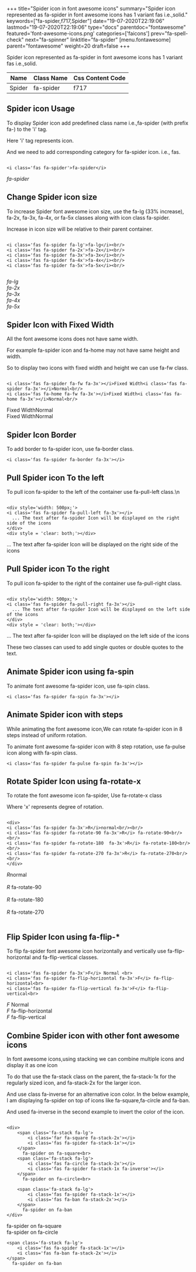 +++
title="Spider icon in font awesome icons"
summary="Spider icon represented as fa-spider in font awesome icons has 1 variant fas i.e.,solid."
keywords=["fa-spider,f717,Spider"]
date="19-07-2020T22:19:06"
lastmod="19-07-2020T22:19:06"
type="docs"
parentdoc="fontawesome"
featured='font-awesome-icons.png'
categories=['faicons']
prev="fa-spell-check"
next="fa-spinner"
linktitle="fa-spider"
[menu.fontawesome]
parent="fontawesome"
weight=20
draft=false
+++


Spider icon represented as fa-spider in font awesome icons has 1 variant fas i.e.,solid.

<div class='table-responsive'><table class='table'><thead><tr><th>Name</th><th>Class Name</th><th>Css Content Code</th></tr></thead><tbody><tr><td>Spider</td><td>fa-spider</td><td>f717</td></tr></tbody></table></div>



## Spider icon Usage

To display Spider icon add predefined class name i.e.,fa-spider (with prefix fa-) to the 'i' tag.

Here 'i' tag represents icon.

And we need to add corresponding category for fa-spider icon. i.e., fas.


```

<i class='fas fa-spider'>fa-spider</i>
```

<i class='fas fa-spider'>fa-spider</i>




## Change Spider icon size
To increase Spider font awesome icon size, use the fa-lg (33% increase), fa-2x, fa-3x, fa-4x, or fa-5x classes along with icon class fa-spider.

Increase in icon size will be relative to their parent container. 

```

<i class='fas fa-spider fa-lg'>fa-lg</i><br/>
<i class='fas fa-spider fa-2x'>fa-2x</i><br/>
<i class='fas fa-spider fa-3x'>fa-3x</i><br/>
<i class='fas fa-spider fa-4x'>fa-4x</i><br/>
<i class='fas fa-spider fa-5x'>fa-5x</i><br/>
            
```

<i class='fas fa-spider fa-lg'>fa-lg</i><br/>
<i class='fas fa-spider fa-2x'>fa-2x</i><br/>
<i class='fas fa-spider fa-3x'>fa-3x</i><br/>
<i class='fas fa-spider fa-4x'>fa-4x</i><br/>
<i class='fas fa-spider fa-5x'>fa-5x</i><br/>
            



## Spider Icon with Fixed Width 

All the font awesome icons does not have same width.

For example fa-spider icon and fa-home may not have same height and width.

So to display two icons with fixed width and height we can use fa-fw class.


```

<i class='fas fa-spider fa-fw fa-3x'></i>Fixed Width<i class='fas fa-spider fa-3x'></i>Normal<br/>
<i class='fas fa-home fa-fw fa-3x'></i>Fixed Width<i class='fas fa-home fa-3x'></i>Normal<br/>
```

<i class='fas fa-spider fa-fw fa-3x'></i>Fixed Width<i class='fas fa-spider fa-3x'></i>Normal<br/>
<i class='fas fa-home fa-fw fa-3x'></i>Fixed Width<i class='fas fa-home fa-3x'></i>Normal<br/>



## Spider Icon Border 

To add border to fa-spider icon, use fa-border class.


```
<i class='fas fa-spider fa-border fa-3x'></i>

```
<i class='fas fa-spider fa-border fa-3x'></i>





## Pull Spider icon To the left

To pull icon fa-spider to the left of the container use fa-pull-left class.\n

```

<div style='width: 500px;'>
<i class='fas fa-spider fa-pull-left fa-3x'></i>
  ... The text after fa-spider Icon will be displayed on the right side of the icons
</div>
<div style = 'clear: both;'></div>
```

<div style='width: 500px;'>
<i class='fas fa-spider fa-pull-left fa-3x'></i>
  ... The text after fa-spider Icon will be displayed on the right side of the icons
</div>
<div style = 'clear: both;'></div>




## Pull Spider icon To the right
To pull icon fa-spider to the right of the container use fa-pull-right class.

```

<div style='width: 500px;'>
<i class='fas fa-spider fa-pull-right fa-3x'></i>
  ... The text after fa-spider Icon will be displayed on the left side of the icons
</div>
<div style = 'clear: both;'></div>
```

<div style='width: 500px;'>
<i class='fas fa-spider fa-pull-right fa-3x'></i>
  ... The text after fa-spider Icon will be displayed on the left side of the icons
</div>
<div style = 'clear: both;'></div>

These two classes can used to add single quotes or double quotes to the text.


## Animate Spider icon using fa-spin
To animate font awesome fa-spider icon, use fa-spin class.

```
<i class='fas fa-spider fa-spin fa-3x'></i>
```
<i class='fas fa-spider fa-spin fa-3x'></i>




## Animate Spider icon with steps
While animating the font awesome icon,We can rotate fa-spider icon in 8 steps instead of uniform rotation.

To animate font awesome fa-spider icon with 8 step rotation, use fa-pulse icon along with fa-spin class.


```
<i class='fas fa-spider fa-pulse fa-spin fa-3x'></i>

```
<i class='fas fa-spider fa-pulse fa-spin fa-3x'></i>





## Rotate Spider Icon using fa-rotate-x
To rotate the font awesome icon fa-spider, Use fa-rotate-x class

Where 'x' represents degree of rotation.


```

<div>
<i class='fas fa-spider fa-3x'>R</i>normal<br/><br/>
<i class='fas fa-spider fa-rotate-90 fa-3x'>R</i> fa-rotate-90<br/><br/> 
<i class='fas fa-spider fa-rotate-180  fa-3x'>R</i> fa-rotate-180<br/><br/> 
<i class='fas fa-spider fa-rotate-270 fa-3x'>R</i> fa-rotate-270<br/><br/>
</div>
```

<div>
<i class='fas fa-spider fa-3x'>R</i>normal<br/><br/>
<i class='fas fa-spider fa-rotate-90 fa-3x'>R</i> fa-rotate-90<br/><br/> 
<i class='fas fa-spider fa-rotate-180  fa-3x'>R</i> fa-rotate-180<br/><br/> 
<i class='fas fa-spider fa-rotate-270 fa-3x'>R</i> fa-rotate-270<br/><br/>
</div>




## Flip Spider Icon using fa-flip-*
To flip fa-spider font awesome icon horizontally and vertically use fa-flip-horizontal and fa-flip-vertical classes. 

```

<i class='fas fa-spider fa-3x'>F</i> Normal <br>
<i class='fas fa-spider fa-flip-horizontal fa-3x'>F</i> fa-flip-horizontal<br>
<i class='fas fa-spider fa-flip-vertical fa-3x'>F</i> fa-flip-vertical<br>
```

<i class='fas fa-spider fa-3x'>F</i> Normal <br>
<i class='fas fa-spider fa-flip-horizontal fa-3x'>F</i> fa-flip-horizontal<br>
<i class='fas fa-spider fa-flip-vertical fa-3x'>F</i> fa-flip-vertical<br>




## Combine Spider icon with other font awesome icons
In font awesome icons,using stacking we can combine multiple icons and display it as one icon 

To do that use the fa-stack class on the parent, the fa-stack-1x for the regularly sized icon, and fa-stack-2x for the larger icon.

And use class fa-inverse for an alternative icon color. 
In the below example, I am displaying fa-spider on top of icons like fa-square,fa-circle and fa-ban.

And used fa-inverse in the second example to invert the color of the icon.

```

<div>
    <span class='fa-stack fa-lg'>
        <i class='far fa-square fa-stack-2x'></i>
        <i class='fas fa-spider fa-stack-1x'></i>
    </span>
      fa-spider on fa-square<br>
    <span class='fa-stack fa-lg'>
        <i class='fas fa-circle fa-stack-2x'></i>
        <i class='fas fa-spider fa-stack-1x fa-inverse'></i>
    </span>
      fa-spider on fa-circle<br>

    <span class='fa-stack fa-lg'>
        <i class='fas fa-spider fa-stack-1x'></i>
        <i class='fas fa-ban fa-stack-2x'></i>
    </span>
      fa-spider on fa-ban
</div>
```

<div>
    <span class='fa-stack fa-lg'>
        <i class='far fa-square fa-stack-2x'></i>
        <i class='fas fa-spider fa-stack-1x'></i>
    </span>
      fa-spider on fa-square<br>
    <span class='fa-stack fa-lg'>
        <i class='fas fa-circle fa-stack-2x'></i>
        <i class='fas fa-spider fa-stack-1x fa-inverse'></i>
    </span>
      fa-spider on fa-circle<br>

    <span class='fa-stack fa-lg'>
        <i class='fas fa-spider fa-stack-1x'></i>
        <i class='fas fa-ban fa-stack-2x'></i>
    </span>
      fa-spider on fa-ban
</div>






